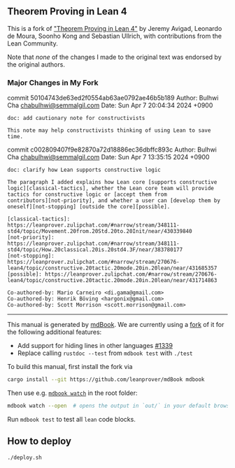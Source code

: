 Theorem Proving in Lean 4
-----------------------

This is a fork of ["Theorem Proving in Lean 4"](https://github.com/leanprover/theorem_proving_in_lean4)
by Jeremy Avigad, Leonardo de Moura, Soonho Kong and Sebastian Ullrich, with contributions from the Lean
Community.

Note that *none* of the changes I made to the original text was endorsed by the original authors.

### Major Changes in My Fork

commit 50104743de63ed2f0554ab63ae0792ae46b5b189
Author: Bulhwi Cha <chabulhwi@semmalgil.com>
Date:   Sun Apr 7 20:04:34 2024 +0900

    doc: add cautionary note for constructivists

    This note may help constructivists thinking of using Lean to save time.

commit c002809407f9e82870a72d18886ec36dbffc893c
Author: Bulhwi Cha <chabulhwi@semmalgil.com>
Date:   Sun Apr 7 13:35:15 2024 +0900

    doc: clarify how Lean supports constructive logic

    The paragraph I added explains how Lean core [supports constructive
    logic][classical-tactics], whether the Lean core team will provide
    tactics for constructive logic or [accept them from
    contributors][not-priority], and whether a user can [develop them by
    oneself][not-stopping] [outside the core][possible].

    [classical-tactics]: https://leanprover.zulipchat.com/#narrow/stream/348111-std4/topic/Movement.20from.20Std.20to.20Init/near/430339840
    [not-priority]: https://leanprover.zulipchat.com/#narrow/stream/348111-std4/topic/How.20classical.20is.20std4.3F/near/383780177
    [not-stopping]: https://leanprover.zulipchat.com/#narrow/stream/270676-lean4/topic/constructive.20tactic.20mode.20in.20lean/near/431685357
    [possible]: https://leanprover.zulipchat.com/#narrow/stream/270676-lean4/topic/constructive.20tactic.20mode.20in.20lean/near/431714863

    Co-authored-by: Mario Carneiro <di.gama@gmail.com>
    Co-authored-by: Henrik Böving <hargonix@gmail.com>
    Co-authored-by: Scott Morrison <scott.morrison@gmail.com>

---

This manual is generated by [mdBook](https://github.com/rust-lang/mdBook). We are currently using a
[fork](https://github.com/leanprover/mdBook) of it for the following additional features:

* Add support for hiding lines in other languages [#1339](https://github.com/rust-lang/mdBook/pull/1339)
* Replace calling `rustdoc --test` from `mdbook test` with `./test`

To build this manual, first install the fork via
```bash
cargo install --git https://github.com/leanprover/mdBook mdbook
```
Then use e.g. [`mdbook watch`](https://rust-lang.github.io/mdBook/cli/watch.html) in the root folder:
```bash
mdbook watch --open  # opens the output in `out/` in your default browser
```

Run `mdbook test` to test all `lean` code blocks.

## How to deploy

```
./deploy.sh
```
